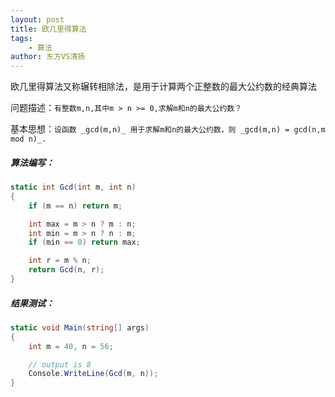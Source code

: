 ```yaml
---
layout: post
title: 欧几里得算法
tags:
    - 算法
author: 东方VS清扬
---
```


欧几里得算法又称辗转相除法，是用于计算两个正整数的最大公约数的经典算法

问题描述：`有整数m,n,其中m > n >= 0,求解m和n的最大公约数？`

基本思想：`设函数 _gcd(m,n)_ 用于求解m和n的最大公约数，则 _gcd(m,n) = gcd(n,m mod n)_.`

##### 算法编写：
~~~C#
static int Gcd(int m, int n)
{
    if (m == n) return m;

    int max = m > n ? m : n;
    int min = m > n ? n : m;
    if (min == 0) return max;

    int r = m % n;
    return Gcd(n, r);
}
~~~

##### 结果测试：
~~~C#
static void Main(string[] args)
{
    int m = 40, n = 56;

    // output is 8
    Console.WriteLine(Gcd(m, n));
}
~~~

